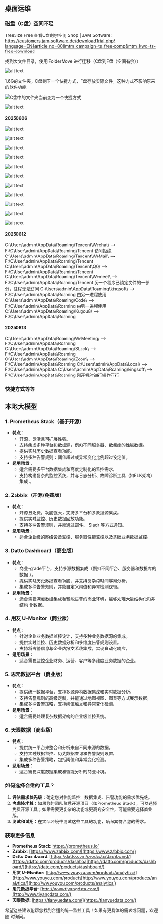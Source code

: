 ## 桌面运维

### 磁盘（C盘）空间不足

TreeSize Free 查看C盘剩余空间
Shop | JAM Software: https://customers.jam-software.de/downloadTrial.php?language=EN&article_no=80&mtm_campaign=ts_free-comp&mtm_kwd=ts-free-download

找到大文件目录，使用 FolderMove 进行迁移（C盘到F盘（空间有余））

![alt text](image.png)

1.6G的文件夹，C盘剩下一个快捷方式，F盘存放实际文件，这种方式不影响原来的软件功能

![C盘中的文件夹当前变为一个快捷方式](image-1.png)

![alt text](image-2.png)

#### 20250606

![alt text](image-6.png)

![alt text](image-3.png)

![alt text](image-4.png)

![alt text](image-5.png)

![alt text](image-7.png)

![alt text](image-8.png)

![alt text](image-9.png)

![alt text](image-10.png)

![alt text](image-11.png)

![alt text](image-12.png)

![alt text](image-13.png)

#### 20250612

C:\Users\admin\AppData\Roaming\Tencent\Wechat\ --> F:\C\User\admin\AppData\Roaming\Tencent 访问拒绝
C:\Users\admin\AppData\Roaming\Tencent\WeMail\ --> F:\C\User\admin\AppData\Roaming\Tencent
C:\Users\admin\AppData\Roaming\Tencent\QQ\ --> F:\C\User\admin\AppData\Roaming\Tencent
C:\Users\admin\AppData\Roaming\Tencent\Wemeet\ --> F:\C\User\admin\AppData\Roaming\Tencent 另一个程序已锁定文件的一部分，进程无法访问
C:\Users\admin\AppData\Roaming\kingsoft\ --> F:\C\User\admin\AppData\Roaming 由另一进程使用
C:\Users\admin\AppData\Roaming\Code\ --> F:\C\User\admin\AppData\Roaming 由另一进程使用
C:\Users\admin\AppData\Roaming\Kugou8\ --> F:\C\User\admin\AppData\Roaming

#### 20250613

C:\Users\admin\AppData\Roaming\WeMeeting\ --> F:\C\User\admin\AppData\Roaming
C:\Users\admin\AppData\Roaming\SLack\ --> F:\C\User\admin\AppData\Roaming
C:\Users\admin\AppData\Roaming\Zoom\ --> F:\C\User\admin\AppData\Roaming
C:\Users\admin\AppData\Local\ --> F:\C\User\admin\AppData
C:\Users\admin\AppData\Roaming\kingsoft\ --> F:\C\User\admin\AppData\Roaming 刚开机时进行操作可行

### 快捷方式等等

## 本地大模型

### 1. **Prometheus Stack（基于开源）**
   - **特点**：
     - 开源、灵活且可扩展性强。
     - 支持集成多种平台和数据源，例如不同服务器、数据库的性能数据。
     - 提供实时历史数据查看功能。
     - 支持多种告警规则：阈值超过或异常变化比例超过设定值。
   - **适用场景**：
     - 适合需要多平台数据集成和高度定制化的监控需求。
     - 支持构建复杂的监控系统，并与日志分析、故障诊断工具（如ELK架构）集成
。

### 2. **Zabbix（开源/免费版）**
   - **特点**：
     - 开源且免费，功能强大，支持多平台和多数据源集成。
     - 提供实时监控、历史数据回放功能。
     - 支持多种告警规则，并能通过邮件、 Slack 等方式通知。
   - **适用场景**：
     - 适合企业级的网络设备监控、服务器性能监控以及基础业务数据监控。

### 3. **Datto Dashboard（商业版）**
   - **特点**：
     - 商业-grade平台，支持多源数据集成（例如不同平台、服务器和数据库的数据
）。
     - 提供实时历史数据查看功能，并支持复杂的时间序列分析。
     - 集成多种告警规则，并能自定义阈值和异常检测逻辑。
   - **适用场景**：
     - 适合需要深度数据集成和智能告警的商业环境，能够处理大量结构化和非结构
化数据。

### 4. **用友 U-Monitor（商业版）**
   - **特点**：
     - 针对企业业务数据监控设计，支持多种业务数据源的集成。
     - 提供实时监控、历史数据分析和多维度告警规则设置。
     - 支持将告警信息与企业内报文系统集成，实现自动化响应。
   - **适用场景**：
     - 适合需要监控企业财务、运营、客户等多维度业务数据的企业。

### 5. **思元数据平台（商业版）**
   - **特点**：
     - 提供统一数据平台，支持多源异构数据集成和实时数据分析。
     - 支持告警规则的高级定制，并能通过地图视图、图表等方式展示数据。
     - 集成多种告警策略，支持阈值触发和异常变化检测。
   - **适用场景**：
     - 适合需要处理复杂数据架构的企业级监控系统。

### 6. **天眼数据（商业版）**
   - **特点**：
     - 提供统一平台来整合和分析来自不同来源的数据。
     - 支持实时数据监控、历史数据查询和告警规则设置。
     - 集成多种告警策略，包括阈值和异常变化检测。
   - **适用场景**：
     - 适合需要深度数据集成和智能分析的商业环境。

### 如何选择合适的工具？
1. **评估需求优先级**：确定您对性能监控、数据集成、告警功能的需求优先级。
2. **考虑技术栈**：如果您的团队熟悉开源项目（如Prometheus Stack），可以选择
免费开源工具；如果需要更复杂的功能或更高的安全性，可能需要选择商业版。
3. **测试和试用**：在实际环境中测试这些工具的功能，确保其符合您的需求。

### 获取更多信息
- **Prometheus Stack**: [https:///prometheus.io/](https://prometheus.io/)
- **Zabbix**: [https://www.zabbix.com/](https://www.zabbix.com/)
- **Datto Dashboard**:
[https://datto.com/products/dashboard/](https://datto.com/products/dashboa[https://datto.com/products/dashboard/](https://dato.com/products/dashboard/)
- **用友 U-Monitor**:
[http://www.youyou.com/products/analytics/](http://www.youyou.com/products[http://www.youyou.com/products/analytics/](http://ww.youyou.com/products/analytics/)
- **思元数据平台**:
[http://www.tiyangdata.com/](http://www.tiyangdata.com/)
- **天眼数据**: [https://tianyuedata.com/](https://tianyuedata.com/)

希望这些建议能帮您找到合适的统一监控工具！如果有更具体的需求或问题，欢迎随
时询问。